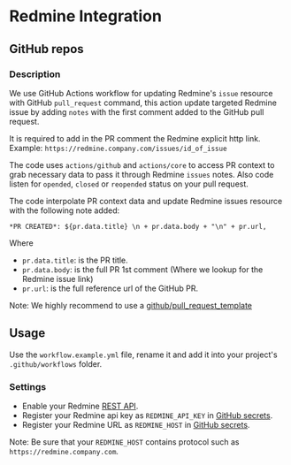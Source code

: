 # Redmine Integration

## GitHub repos

### Description
We use GitHub Actions workflow for updating Redmine's `issue` resource with GitHub `pull_request` command, this action update targeted Redmine issue by adding `notes` with the first comment added to the GitHub pull request.

It is required to add in the PR comment the Redmine explicit http link. 
Example: `https://redmine.company.com/issues/id_of_issue`

The code uses `actions/github` and `actions/core` to access PR context to grab necessary data to pass it through Redmine `issues` notes. 
Also code listen for `opended`, `closed` or `reopended` status on your pull request.

The code interpolate PR context data and update Redmine issues resource with the following note added:

```
*PR CREATED*: ${pr.data.title} \n + pr.data.body + "\n" + pr.url,
```

Where 
- `pr.data.title`: is the PR title.
- `pr.data.body`: is the full PR 1st comment (Where we lookup for the Redmine issue link)
- `pr.url`: is the full reference url of the GitHub PR.

Note: We highly recommend to use a [github/pull_request_template](https://docs.github.com/en/communities/using-templates-to-encourage-useful-issues-and-pull-requests/creating-a-pull-request-template-for-your-repository)

## Usage

Use the `workflow.example.yml` file, rename it and add it into your project's `.github/workflows` folder.

### Settings
- Enable your Redmine [REST API](https://www.redmine.org/projects/redmine/wiki/rest_api#Authentication).
- Register your Redmine api key as `REDMINE_API_KEY` in [GitHub secrets](https://docs.github.com/en/actions/reference/encrypted-secrets#creating-encrypted-secrets-for-a-repository).
- Register your Redmine URL as `REDMINE_HOST` in [GitHub secrets](https://docs.github.com/en/actions/reference/encrypted-secrets#creating-encrypted-secrets-for-a-repository).

Note: Be sure that your `REDMINE_HOST` contains protocol such as `https://redmine.company.com`.
